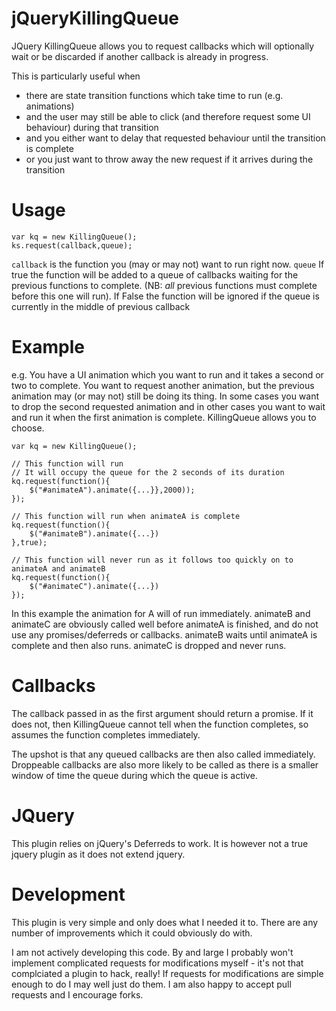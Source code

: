jQueryKillingQueue
==================

JQuery KillingQueue allows you to request callbacks which will optionally wait or be discarded if another callback is already in progress.

This is particularly useful when 

* there are state transition functions which take time to run (e.g. animations)
* and the user may still be able to click (and therefore request some UI behaviour) during that transition
* and you either want to delay that requested behaviour until the transition is complete
* or you just want to throw away the new request if it arrives during the transition
  
# Usage
	var kq = new KillingQueue();
	ks.request(callback,queue);
	
<code>callback</code> is the function you (may or may not) want to run right now.
<code>queue</code> If true the function will be added to a queue of callbacks waiting for the previous functions to complete. (NB: *all* previous functions must complete before this one will run). If False the function will be ignored if the queue is currently in the middle of previous callback

# Example

e.g. You have a UI animation which you want to run and it takes a second or two to complete. You want to request another animation, but the previous animation may (or may not) still be doing its thing. In some cases you want to drop the second requested animation and in other cases you want to wait and run it when the first animation is complete. KillingQueue allows you to choose. 

    var kq = new KillingQueue();

	// This function will run
	// It will occupy the queue for the 2 seconds of its duration
    kq.request(function(){
        $("#animateA").animate({...}},2000));
    });
    
    // This function will run when animateA is complete
    kq.request(function(){
        $("#animateB").animate({...})
    },true);
    
    // This function will never run as it follows too quickly on to animateA and animateB
    kq.request(function(){
        $("#animateC").animate({...})
    });

In this example the animation for A will of run immediately. animateB and animateC are obviously called well before animateA is finished, and do not use any promises/deferreds or callbacks. animateB waits until animateA is complete and then also runs. animateC is dropped and never runs.

# Callbacks 

The callback passed in as the first argument should return a promise. If it does not, then KillingQueue cannot tell when the function completes, so assumes the function completes immediately. 
 
The upshot is that any queued callbacks are then also called immediately. Droppeable callbacks are also more likely to be called as there is a smaller window of time the queue during which the queue is active.

# JQuery
This plugin relies on jQuery's Deferreds to work. It is however not a true jquery plugin as it does not extend jquery.

# Development
This plugin is very simple and only does what I needed it to. There are any number of improvements which it could obviously do with.

I am not actively developing this code. By and large I probably won't implement complicated requests for modifications myself - it's not that complciated a plugin to hack, really! If requests for modifications are simple enough to do I may well just do them. I am also happy to accept pull requests and I encourage forks. 